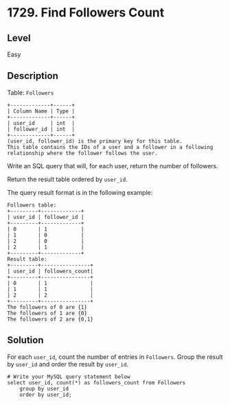 # 1729. Find Followers Count
## Level
Easy

## Description
Table: `Followers`
```
+-------------+------+
| Column Name | Type |
+-------------+------+
| user_id     | int  |
| follower_id | int  |
+-------------+------+
(user_id, follower_id) is the primary key for this table.
This table contains the IDs of a user and a follower in a following relationship where the follower follows the user.
```
Write an SQL query that will, for each user, return the number of followers.

Return the result table ordered by `user_id`.

The query result format is in the following example:

```
Followers table:
+---------+-------------+
| user_id | follower_id |
+---------+-------------+
| 0       | 1           |
| 1       | 0           |
| 2       | 0           |
| 2       | 1           |
+---------+-------------+
Result table:
+---------+----------------+
| user_id | followers_count|
+---------+----------------+
| 0       | 1              |
| 1       | 1              |
| 2       | 2              |
+---------+----------------+
The followers of 0 are {1}
The followers of 1 are {0}
The followers of 2 are {0,1}
```

## Solution
For each `user_id`, count the number of entries in `Followers`. Group the result by `user_id` and order the result by `user_id`.
```
# Write your MySQL query statement below
select user_id, count(*) as followers_count from Followers
    group by user_id
    order by user_id;
```
